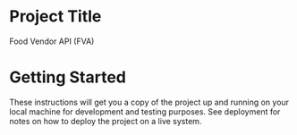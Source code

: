 # Project Title
  Food Vendor API (FVA)
# Getting Started
These instructions will get you a copy of the project up and running on your local machine for development and testing purposes. See deployment for notes on how to deploy the project on a live system.
